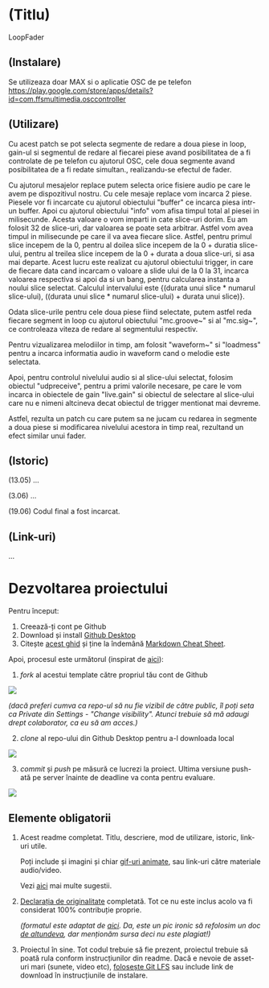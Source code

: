 # (Titlu)
LoopFader

## (Instalare)
Se utilizeaza doar MAX si o aplicatie OSC de pe telefon https://play.google.com/store/apps/details?id=com.ffsmultimedia.osccontroller

## (Utilizare)
Cu acest patch se pot selecta segmente de redare a doua piese in loop, gain-ul si segmentul de redare al fiecarei piese avand posibilitatea de a fi controlate de pe telefon cu ajutorul OSC, cele doua segmente avand posibilitatea de a fi redate simultan., realizandu-se efectul de fader.

Cu ajutorul mesajelor replace putem selecta orice fisiere audio pe care le avem pe dispozitivul nostru. Cu cele mesaje replace vom incarca 2 piese. Piesele vor fi incarcate cu ajutorul obiectului "buffer" ce incarca piesa intr-un buffer. Apoi cu ajutorul obiectului "info" vom afisa timpul total al piesei in milisecunde. Acesta valoare o vom imparti in cate slice-uri dorim. Eu am folosit 32 de slice-uri, dar valoarea se poate seta arbitrar. Astfel vom avea timpul in milisecunde pe care il va avea fiecare slice. Astfel, pentru primul slice incepem de la 0, pentru al doilea slice incepem de la 0 + duratia slice-ului, pentru al treilea slice incepem de la 0 + durata a doua slice-uri, si asa mai departe. Acest lucru este realizat cu ajutorul obiectului trigger, in care de fiecare data cand incarcam o valoare a slide ului de la 0 la 31, incarca valoarea respectiva si apoi da si un bang, pentru calcularea instanta a noului slice selectat. Calculul intervalului este {(durata unui slice * numarul slice-ului), ((durata unui slice * numarul slice-ului) + durata unui slice)}.

Odata slice-urile pentru cele doua piese fiind selectate, putem astfel reda fiecare segment in loop cu ajutorul obiectului "mc.groove~" si al "mc.sig~", ce controleaza viteza de redare al segmentului respectiv.

Pentru vizualizarea melodiilor in timp, am folosit "waveform~" si "loadmess" pentru a incarca informatia audio in waveform cand o melodie este selectata.

Apoi, pentru controlul nivelului audio si al slice-ului selectat, folosim obiectul "udpreceive", pentru a primi valorile necesare, pe care le vom incarca in obiectele de gain "live.gain" si obiectul de selectare al slice-ului care nu e nimeni altcineva decat obiectul de trigger mentionat mai devreme.

Astfel, rezulta un patch cu care putem sa ne jucam cu redarea in segmente a doua piese si modificarea nivelului acestora in timp real, rezultand un efect similar unui fader.

## (Istoric)

(13.05) ...

(3.06) ...

(19.06) Codul final a fost incarcat.

## (Link-uri)
...

# Dezvoltarea proiectului

Pentru început:

1. Creează-ți cont pe Github
2. Download și install [Github Desktop](https://desktop.github.com/)
3. Citește [acest ghid](https://charlesmartin.com.au/blog/2020/08/09/student-project-repository) și ține la îndemână [Markdown Cheat Sheet](https://www.markdownguide.org/cheat-sheet).

Apoi, procesul este următorul (inspirat de [aici](https://cs.anu.edu.au/courses/comp1720/deliverables/05-major-project/#submission-process)):

1. *fork* al acestui template către propriul tău cont de Github

![](assets/fork.gif)

_(dacă preferi cumva ca repo-ul să nu fie vizibil de către public, îl poți seta ca Private din Settings - "Change visibility". Atunci trebuie să mă adaugi drept colaborator, ca eu să am acces.)_

2. *clone* al repo-ului din Github Desktop pentru a-l downloada local

![](assets/clone.gif)

3. *commit* și *push* pe măsură ce lucrezi la proiect. Ultima versiune push-ată pe server înainte de deadline va conta pentru evaluare.

![](assets/commit.gif)

## Elemente obligatorii

1. Acest readme completat. Titlu, descriere, mod de utilizare, istoric, link-uri utile.

   Poți include și imagini și chiar [gif-uri animate](https://www.screentogif.com/), sau link-uri către materiale audio/video.
   
   Vezi [aici](https://charlesmartin.com.au/blog/2020/08/09/student-project-repository) mai multe sugestii.

2. [Declarația de originalitate](statement-of-originality.yml) completată. Tot ce nu este inclus acolo va fi considerat 100% contribuție proprie.

    *(formatul este adaptat de [aici](https://gitlab.cecs.anu.edu.au/comp1720/2018/comp1720-2018-major-project/-/blob/master/statement-of-originality.yml). Da, este un pic ironic să refolosim un doc [de altundeva](https://cs.anu.edu.au/courses/comp1720/resources/faq/#how-do-i-fill-out-my-statement-of-originality), dar menționăm sursa deci nu este plagiat!)*

3. Proiectul în sine. Tot codul trebuie să fie prezent, proiectul trebuie să poată rula conform instrucțiunilor din readme. Dacă e nevoie de asset-uri mari (sunete, video etc), [folosește Git LFS](https://git-lfs.github.com/) sau include link de download în instrucțiunile de instalare.

